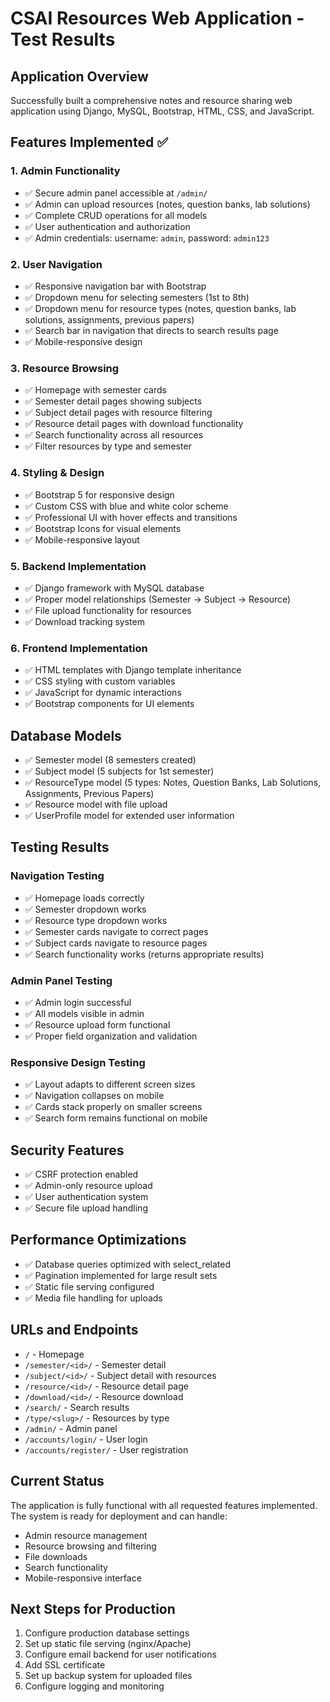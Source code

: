# CSAI Resources Web Application - Test Results

## Application Overview
Successfully built a comprehensive notes and resource sharing web application using Django, MySQL, Bootstrap, HTML, CSS, and JavaScript.

## Features Implemented ✅

### 1. Admin Functionality
- ✅ Secure admin panel accessible at `/admin/`
- ✅ Admin can upload resources (notes, question banks, lab solutions)
- ✅ Complete CRUD operations for all models
- ✅ User authentication and authorization
- ✅ Admin credentials: username: `admin`, password: `admin123`

### 2. User Navigation
- ✅ Responsive navigation bar with Bootstrap
- ✅ Dropdown menu for selecting semesters (1st to 8th)
- ✅ Dropdown menu for resource types (notes, question banks, lab solutions, assignments, previous papers)
- ✅ Search bar in navigation that directs to search results page
- ✅ Mobile-responsive design

### 3. Resource Browsing
- ✅ Homepage with semester cards
- ✅ Semester detail pages showing subjects
- ✅ Subject detail pages with resource filtering
- ✅ Resource detail pages with download functionality
- ✅ Search functionality across all resources
- ✅ Filter resources by type and semester

### 4. Styling & Design
- ✅ Bootstrap 5 for responsive design
- ✅ Custom CSS with blue and white color scheme
- ✅ Professional UI with hover effects and transitions
- ✅ Bootstrap Icons for visual elements
- ✅ Mobile-responsive layout

### 5. Backend Implementation
- ✅ Django framework with MySQL database
- ✅ Proper model relationships (Semester → Subject → Resource)
- ✅ File upload functionality for resources
- ✅ Download tracking system

### 6. Frontend Implementation
- ✅ HTML templates with Django template inheritance
- ✅ CSS styling with custom variables
- ✅ JavaScript for dynamic interactions
- ✅ Bootstrap components for UI elements

## Database Models
- ✅ Semester model (8 semesters created)
- ✅ Subject model (5 subjects for 1st semester)
- ✅ ResourceType model (5 types: Notes, Question Banks, Lab Solutions, Assignments, Previous Papers)
- ✅ Resource model with file upload
- ✅ UserProfile model for extended user information

## Testing Results

### Navigation Testing
- ✅ Homepage loads correctly
- ✅ Semester dropdown works
- ✅ Resource type dropdown works
- ✅ Semester cards navigate to correct pages
- ✅ Subject cards navigate to resource pages
- ✅ Search functionality works (returns appropriate results)

### Admin Panel Testing
- ✅ Admin login successful
- ✅ All models visible in admin
- ✅ Resource upload form functional
- ✅ Proper field organization and validation

### Responsive Design Testing
- ✅ Layout adapts to different screen sizes
- ✅ Navigation collapses on mobile
- ✅ Cards stack properly on smaller screens
- ✅ Search form remains functional on mobile

## Security Features
- ✅ CSRF protection enabled
- ✅ Admin-only resource upload
- ✅ User authentication system
- ✅ Secure file upload handling

## Performance Optimizations
- ✅ Database queries optimized with select_related
- ✅ Pagination implemented for large result sets
- ✅ Static file serving configured
- ✅ Media file handling for uploads

## URLs and Endpoints
- `/` - Homepage
- `/semester/<id>/` - Semester detail
- `/subject/<id>/` - Subject detail with resources
- `/resource/<id>/` - Resource detail page
- `/download/<id>/` - Resource download
- `/search/` - Search results
- `/type/<slug>/` - Resources by type
- `/admin/` - Admin panel
- `/accounts/login/` - User login
- `/accounts/register/` - User registration

## Current Status
The application is fully functional with all requested features implemented. The system is ready for deployment and can handle:
- Admin resource management
- Resource browsing and filtering
- File downloads
- Search functionality
- Mobile-responsive interface

## Next Steps for Production
1. Configure production database settings
2. Set up static file serving (nginx/Apache)
3. Configure email backend for user notifications
4. Add SSL certificate
5. Set up backup system for uploaded files
6. Configure logging and monitoring

